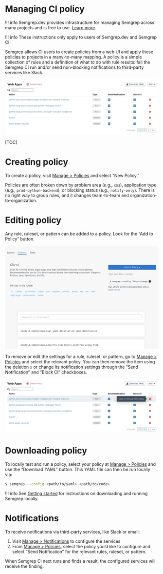 # Managing CI policy

!!! info
    Semgrep.dev provides infrastructure for managing Semgrep across many projects and is free to use. [Learn more](https://semgrep.dev/).

!!! info
    These instructions only apply to users of Semgrep.dev and Semgrep CI!

Semgrep allows CI users to create policies from a web UI and apply those policies to projects in a many-to-many mapping. A policy is a simple collection of rules and a definition of what to do with rule results: fail the Semgrep CI run and/or send non-blocking notifications to third-party services like Slack.

![Sample policy with rules set to send notifcations and block builds](img/policy-sample.png "Policy to block and notify when results are found.")

[TOC]

# Creating policy

To create a policy, visit [Manage > Policies](https://semgrep.dev/manage/policy) and select “New Policy.”

Policies are often broken down by problem area (e.g., `xss`), application type (e.g., `prod-python-backend`), or blocking status (e.g., `notify-only`). There is no right way to group rules, and it changes team-to-team and organization-to-organization.

# Editing policy

Any rule, ruleset, or pattern can be added to a policy. Look for the “Add to Policy” button.

![A ruleset with an "Add to Policy" button visible](img/ruleset.png "A ruleset showing 'Add to Policy'")

To remove or edit the settings for a rule, ruleset, or pattern, go to [Manage > Policies](https://semgrep.dev/manage/policy) and select the relevant policy. You can then remove the item using the deletion `x` or change its notification settings through the ”Send Notification” and “Block CI” checkboxes.

![Policy with deletion button active](img/remove-from-policy.png "A rule being removed from a policy")

# Downloading policy

To locally test and run a policy, select your policy at [Manage > Policies](https://semgrep.dev/manage/policy) and use the “Download YAML” button. This YAML file can then be run locally via:

```bash
$ semgrep --config <path/to/yaml> <path/to/code>
```

!!! info
    See [Getting started](getting-started.md) for instructions on downloading and running Semgrep locally.

# Notifications

To receive notifications via third-party services, like Slack or email:

1. Visit [Manage > Notifications](https://semgrep.dev/manage/notifications) to configure the services
2. From [Manage > Policies](https://semgrep.dev/manage/policy), select the policy you’d like to configure and select “Send Notification” for the relevant rules, ruleset, or pattern.

When Semgrep CI next runs and finds a result, the configured services will receive the finding.

